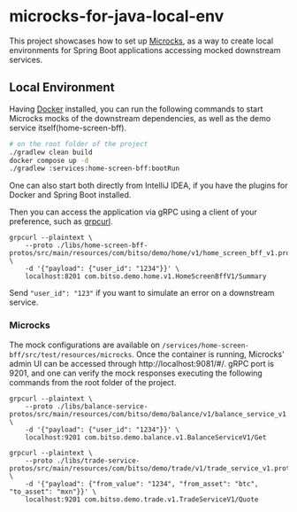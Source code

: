 # microcks-for-java-local-env

This project showcases how to set up [Microcks](https://microcks.io/), as a way to create local environments for Spring
Boot applications accessing mocked downstream services.

## Local Environment

Having [Docker](https://docs.docker.com/engine/install/) installed, you can run the following commands to start Microcks
mocks of the downstream dependencies, as well as the demo service itself(home-screen-bff).

```bash
# on the root folder of the project
./gradlew clean build
docker compose up -d
./gradlew :services:home-screen-bff:bootRun
```

One can also start both directly from IntelliJ IDEA, if you have the plugins for Docker and Spring Boot installed.

Then you can access the application via gRPC using a client of your preference, such
as [grpcurl](https://github.com/fullstorydev/grpcurl).

```shell
grpcurl --plaintext \
    --proto ./libs/home-screen-bff-protos/src/main/resources/com/bitso/demo/home/v1/home_screen_bff_v1.proto \
    -d '{"payload": {"user_id": "1234"}}' \
    localhost:8201 com.bitso.demo.home.v1.HomeScreenBffV1/Summary
```

Send `"user_id": "123"` if you want to simulate an error on a downstream service.

### Microcks

The mock configurations are available on `/services/home-screen-bff/src/test/resources/microcks`.
Once the container is running, Microcks' admin UI can be accessed through http://localhost:9081/#/.
gRPC port is 9201, and one can verify the mock responses executing the following commands from the root folder of the
project.

```shell
grpcurl --plaintext \
    --proto ./libs/balance-service-protos/src/main/resources/com/bitso/demo/balance/v1/balance_service_v1.proto \
    -d '{"payload": {"user_id": "1234"}}' \
    localhost:9201 com.bitso.demo.balance.v1.BalanceServiceV1/Get
```

```shell
grpcurl --plaintext \
    --proto ./libs/trade-service-protos/src/main/resources/com/bitso/demo/trade/v1/trade_service_v1.proto \
    -d '{"payload": {"from_value": "1234", "from_asset": "btc", "to_asset": "mxn"}}' \
    localhost:9201 com.bitso.demo.trade.v1.TradeServiceV1/Quote
```
